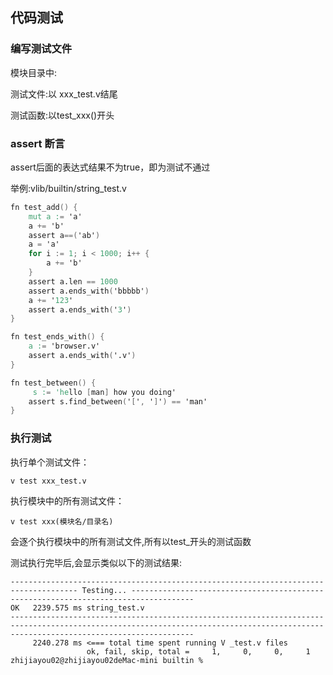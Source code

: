 ## 代码测试

### 编写测试文件

模块目录中:

测试文件:以 xxx_test.v结尾

测试函数:以test_xxx()开头

### assert 断言

assert后面的表达式结果不为true，即为测试不通过

举例:vlib/builtin/string_test.v

```v
fn test_add() {
	mut a := 'a'
	a += 'b'
	assert a==('ab')
	a = 'a'
	for i := 1; i < 1000; i++ {
		a += 'b'
	}
	assert a.len == 1000
	assert a.ends_with('bbbbb')
	a += '123'
	assert a.ends_with('3')
}

fn test_ends_with() {
	a := 'browser.v'
	assert a.ends_with('.v')
}

fn test_between() {
	 s := 'hello [man] how you doing'
	assert s.find_between('[', ']') == 'man'
}
```

### 执行测试

执行单个测试文件：

```shell
v test xxx_test.v
```

执行模块中的所有测试文件：

```shell
v test xxx(模块名/目录名)
```

会逐个执行模块中的所有测试文件,所有以test_开头的测试函数

测试执行完毕后,会显示类似以下的测试结果:

```shell
------------------------------------------------------------------------------------- Testing... ------------------------------------------------------------------------------------
OK   2239.575 ms string_test.v
-------------------------------------------------------------------------------------------------------------------------------------------------------------------------------------
     2240.278 ms <=== total time spent running V _test.v files
                 ok, fail, skip, total =     1,     0,     0,     1
zhijiayou02@zhijiayou02deMac-mini builtin % 
```

